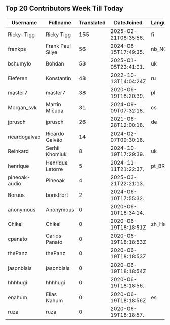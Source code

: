 ## Top 20 Contributors Week Till Today ##
|Username|Fullname|Translated|DateJoined|Language|
|--------|--------|----------|----------|-------|
|Ricky-Tigg|Ricky Tigg|155|2025-02-21T08:35:56.|fi|
|frankps|Frank Paul Silye|56|2024-06-15T17:49:35.|nb_NO|
|bshumylo|Bohdan|53|2025-01-05T23:41:01.|uk|
|Eleferen|Konstantin|48|2022-10-13T14:04:24Z|ru|
|master7|master7|38|2020-06-19T18:20:39.|pl|
|Morgan_svk|Martin Mičuda|31|2024-09-09T07:32:18.|cs|
|jprusch|jprusch|26|2021-06-28T12:00:18.|de|
|ricardogalvao|Ricardo Galvão|14|2024-02-07T09:30:18.||
|Reinkard|Serhii Khomiuk|8|2024-10-19T17:29:39.|uk|
|henrique|Henrique Latorre|5|2024-11-11T21:22:37.|pt_BR|
|pineoak-audio|Pineoak|4|2025-03-21T22:21:13.||
|Boruus|boristrbrt|2|2024-06-10T17:55:32.||
|anonymous|Anonymous|0|2020-06-10T18:34:14.||
|Chikei|Chikei|0|2020-06-19T18:18:51Z|zh_Hant|
|cpanato|Carlos Panato|0|2020-06-19T18:18:53Z||
|thePanz|thePanz|0|2020-06-19T18:18:53Z||
|jasonblais|jasonblais|0|2020-06-19T18:18:54Z||
|hhhhugi|hhhhugi|0|2020-06-19T18:18:56.||
|enahum|Elias  Nahum|0|2020-06-19T18:18:56Z|es|
|ruza|ruza|0|2020-06-19T18:18:57.||
